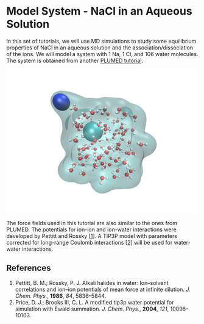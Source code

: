 # Model System - NaCl in an Aqueous Solution

In this set of tutorials, we will use MD simulations to study some equilibrium properties of NaCl in an aqueous solution and the association/dissociation of the ions. We will model a system with 1 Na, 1 Cl, and 106 water molecules. The system is obtained from another [PLUMED tutorial](https://www.plumed.org/doc-v2.9/user-doc/html/ves-lugano2017-metad.html).

![Schematic representation of the model system](/nacl-106h2o.dat.png)

The force fields used in this tutorial are also similar to the ones from PLUMED. The potentials for ion-ion and ion-water interactions were developed by Pettitt and Rossky [[1](https://doi.org/10.1063/1.449894)]. A TIP3P model with parameters corrected for long-range Coulomb interactions [[2](https://doi.org/10.1063/1.1808117)] will be used for water-water interactions.

## References
1. Pettitt, B. M.; Rossky, P. J. Alkali halides in water: Ion–solvent correlations and ion–ion potentials of mean force at infinite dilution. _J. Chem. Phys._, __1986__, _84_, 5836–5844.
2. Price, D. J.; Brooks III, C. L. A modified tip3p water potential for simulation with Ewald summation. _J. Chem. Phys._, __2004__, _121_, 10096–10103.
